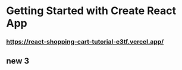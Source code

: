 # Getting Started with Create React App

### https://react-shopping-cart-tutorial-e3tf.vercel.app/

## new 3
